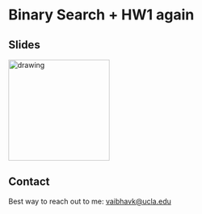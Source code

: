 
# Binary Search + HW1 again

## Slides
<a href="https://docs.google.com/presentation/d/1m0eewQhCCgF-nTFrMiCToHzczXzdVvUxq3V6BUxwmLk/edit?usp=sharing"><img src="https://images.squarespace-cdn.com/content/v1/52de5460e4b036f86899408c/1503811672827-3QTEVGNG9WECGKQIGFNY/googleSlides.png?format=1000w" alt="drawing" width="200" /></a>


## Contact
Best way to reach out to me: vaibhavk@ucla.edu